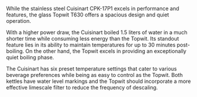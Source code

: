 While the stainless steel Cuisinart CPK-17P1 excels in performance and features, the glass Topwit T630 offers a spacious design and quiet operation.

With a higher power draw, the Cuisinart boiled 1.5 liters of water in a much shorter time while consuming less energy than the Topwit. Its standout feature lies in its ability to maintain temperatures for up to 30 minutes post-boiling. On the other hand, the Topwit excels in providing an exceptionally quiet boiling phase.

The Cuisinart has six preset temperature settings that cater to various beverage preferences while being as easy to control as the Topwit. Both kettles have water level markings and the Topwit should incorporate a more effective limescale filter to reduce the frequency of descaling.